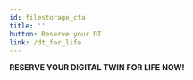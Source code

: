 ```yaml
---
id: filestorage_cta
title: ''
button: Reserve your DT
link: /dt_for_life
---
```


**RESERVE YOUR DIGITAL TWIN FOR LIFE NOW!**